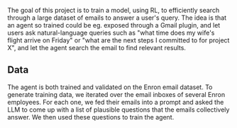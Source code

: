 The goal of this project is to train a model, using RL, to efficiently search through a large dataset of emails to answer a user's query. The idea is that an agent so trained could be eg. exposed through a Gmail plugin, and let users ask natural-language queries such as "what time does my wife's flight arrive on Friday" or "what are the next steps I committed to for project X", and let the agent search the email to find relevant results.

## Data

The agent is both trained and validated on the Enron email dataset. To generate training data, we iterated over the email inboxes of several Enron employees. For each one, we fed their emails into a prompt and asked the LLM to come up with a list of plausible questions that the emails collectively answer. We then used these questions to train the agent.
